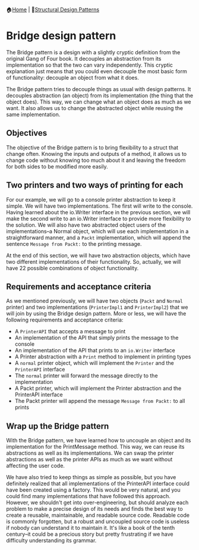 :house:[Home](https://github.com/DevilsTear/go-design-patterns/ "Table of Contents") | :file_folder:[Structural Design Patterns](https://github.com/DevilsTear/go-design-patterns/gangs-of-four/structural/ "Structural Design Patterns Table of Contents")
# Bridge design pattern
The Bridge pattern is a design with a slightly cryptic definition from the original Gang of
Four book. It decouples an abstraction from its implementation so that the two can vary
independently. This cryptic explanation just means that you could even decouple the most
basic form of functionality: decouple an object from what it does.

The Bridge pattern tries to decouple things as usual with design patterns. It decouples
abstraction (an object) from its implementation (the thing that the object does). This way, we
can change what an object does as much as we want. It also allows us to change the
abstracted object while reusing the same implementation.

## Objectives
The objective of the Bridge pattern is to bring flexibility to a struct that change often.
Knowing the inputs and outputs of a method, it allows us to change code without knowing
too much about it and leaving the freedom for both sides to be modified more easily.

## Two printers and two ways of printing for each
For our example, we will go to a console printer abstraction to keep it simple. We will have
two implementations. The first will write to the console. Having learned about the
io.Writer interface in the previous section, we will make the second write to an
io.Writer interface to provide more flexibility to the solution. We will also have two
abstracted object users of the implementations–a Normal object, which will use each
implementation in a straightforward manner, and a `Packt` implementation, which will
append the sentence `Message from Packt:` to the printing message.

At the end of this section, we will have two abstraction objects, which have two different
implementations of their functionality. So, actually, we will have 22
possible combinations
of object functionality.
## Requirements and acceptance criteria
As we mentioned previously, we will have two objects (`Packt` and `Normal` printer) and
two implementations (`PrinterImpl1` and `PrinterImpl2`) that we will join by using the
Bridge design pattern. More or less, we will have the following requirements and
acceptance criteria:
- A `PrinterAPI` that accepts a message to print
- An implementation of the API that simply prints the message to the console
- An implementation of the API that prints to an `io.Writer` interface
- A Printer abstraction with a `Print` method to implement in printing types
- A `normal` printer object, which will implement the `Printer` and the `PrinterAPI` interface
- The `normal` printer will forward the message directly to the implementation
- A Packt printer, which will implement the Printer abstraction and the PrinterAPI interface
- The Packt printer will append the message `Message from Packt:` to all prints

## Wrap up the Bridge pattern
With the Bridge pattern, we have learned how to uncouple an object and its implementation
for the PrintMessage method. This way, we can reuse its abstractions as well as its
implementations. We can swap the printer abstractions as well as the printer APIs as much
as we want without affecting the user code.

We have also tried to keep things as simple as possible, but you have definitely realized
that all implementations of the PrinterAPI interface could have been created using a
factory. This would be very natural, and you could find many implementations that have
followed this approach. However, we shouldn't get into over-engineering, but should
analyze each problem to make a precise design of its needs and finds the best way to create
a reusable, maintainable, and readable source code. Readable code is commonly forgotten,
but a robust and uncoupled source code is useless if nobody can understand it to maintain
it. It's like a book of the tenth century–it could be a precious story but pretty frustrating if
we have difficulty understanding its grammar.